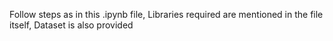 Follow steps as in this .ipynb file, Libraries required are mentioned in the file itself, Dataset is also provided
